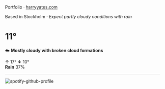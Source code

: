 Portfolio · [harryyates.com](https://harryyates.com)

<!-- WEATHER_START -->
Based in Stockholm · *Expect partly cloudy conditions with rain*

# 11°
☁️ **Mostly cloudy with broken cloud formations**

**↑** 17° **↓** 10°  
**Rain** 37%

---
<!-- WEATHER_END -->

<p align="left">
  <a>
    <img src="https://spotify-github-profile.kittinanx.com/api/view?uid=bigbello&cover_image=true&theme=natemoo-re&show_offline=true&background_color=121212&interchange=false&bar_color=53b14f&bar_color_cover=false" alt="spotify-github-profile">
  </a>
</p>